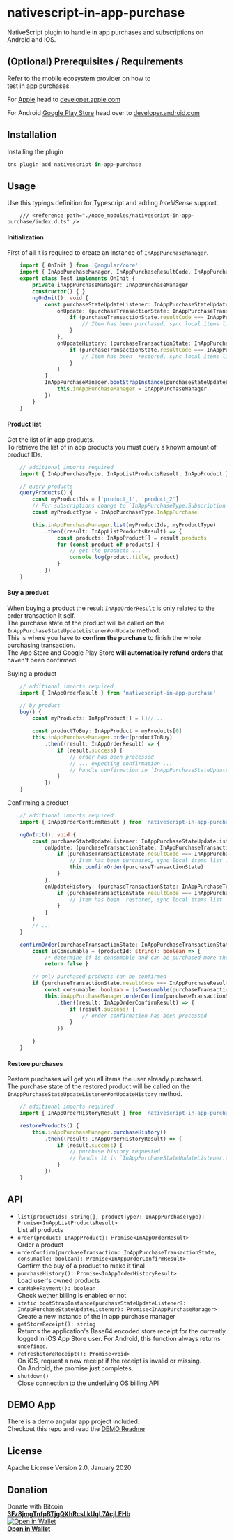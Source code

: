 # nativescript-in-app-purchase

NativeScript plugin to handle in app purchases and subscriptions on Android and iOS.

## (Optional) Prerequisites / Requirements

Refer to the mobile ecosystem provider on how to  
test in app purchases.

For [Apple](https://developer.apple.com/in-app-purchase/)
 head to [developer.apple.com](https://developer.apple.com/in-app-purchase/)

For Android [Google Play Store](https://developer.android.com/google/play/billing/billing_testing) head over to [developer.android.com](https://developer.android.com/google/play/billing/billing_testing)
## Installation

Installing the plugin

```javascript
tns plugin add nativescript-in-app-purchase
```

## Usage 

Use this typings definition for Typescript and adding _IntelliSense_ support.
```
    /// <reference path="./node_modules/nativescript-in-app-purchase/index.d.ts" />
```

#### Initialization	

First of all it is required to create an instance of `InAppPurchaseManager`.  

```typescript
    import { OnInit } from '@angular/core'
    import { InAppPurchaseManager, InAppPurchaseResultCode, InAppPurchaseStateUpdateListener, InAppPurchaseTransactionState, InAppPurchaseType } from 'nativescript-in-app-purchase'
    export class Test implements OnInit {
        private inAppPurchaseManager: InAppPurchaseManager
        constructor() { }
        ngOnInit(): void {
            const purchaseStateUpdateListener: InAppPurchaseStateUpdateListener = {
                onUpdate: (purchaseTransactionState: InAppPurchaseTransactionState): void => {
                    if (purchaseTransactionState.resultCode === InAppPurchaseResultCode.Purchased) {
                        // Item has been purchased, sync local items list ...
                    }
                },
                onUpdateHistory: (purchaseTransactionState: InAppPurchaseTransactionState): void => {
                    if (purchaseTransactionState.resultCode === InAppPurchaseResultCode.Restored) {
                        // Item has been  restored, sync local items list ...
                    }
                }
            }
            InAppPurchaseManager.bootStrapInstance(purchaseStateUpdateListener).then(inAppPurchaseManager => {
                this.inAppPurchaseManager = inAppPurchaseManager
            })
        }
    }
```

#### Product list	

Get the list of in app products.  
To retrieve the list of in app products you must query a known amount of product IDs.  

```typescript
    // additional imports required
    import { InAppPurchaseType, InAppListProductsResult, InAppProduct } from 'nativescript-in-app-purchase'

    // query products
    queryProducts() {
        const myProductIds = ['product_1', 'product_2']
        // For subscriptions change to `InAppPurchaseType.Subscription`
        const myProductType = InAppPurchaseType.InAppPurchase 

        this.inAppPurchaseManager.list(myProductIds, myProductType)
            .then((result: InAppListProductsResult) => {
                const products: InAppProduct[] = result.products
                for (const product of products) {
                    // get the products ...
                    console.log(product.title, product)
                }
            })
    }
```

#### Buy a product

When buying a product the result `InAppOrderResult` is only related to the order transaction it self.  
The purchase state of the product will be called on the `InAppPurchaseStateUpdateListener#onUpdate` method.  
This is where you have to **confirm the purchase** to finish the whole purchasing transaction.  
The App Store and Google Play Store **will automatically refund orders** that haven't been confirmed.

Buying a product   
```typescript
    // additional imports required
    import { InAppOrderResult } from 'nativescript-in-app-purchase'

    // by product
    buy() {
        const myProducts: InAppProduct[] = []//...

        const productToBuy: InAppProduct = myProducts[0]
        this.inAppPurchaseManager.order(productToBuy)
            .then((result: InAppOrderResult) => {
                if (result.success) {
                    // order has been processed
                    // ... expecting confirmation ...
                    // handle confirmation in `InAppPurchaseStateUpdateListener.onUpdate(...)`
                }
            })
    }
```

Confirming a product   
```typescript
    // additional imports required
    import { InAppOrderConfirmResult } from 'nativescript-in-app-purchase'

    ngOnInit(): void {
        const purchaseStateUpdateListener: InAppPurchaseStateUpdateListener = {
            onUpdate: (purchaseTransactionState: InAppPurchaseTransactionState): void => {
                if (purchaseTransactionState.resultCode === InAppPurchaseResultCode.Purchased) {
                    // Item has been purchased, sync local items list ...
                    this.confirmOrder(purchaseTransactionState)
                }
            },
            onUpdateHistory: (purchaseTransactionState: InAppPurchaseTransactionState): void => {
                if (purchaseTransactionState.resultCode === InAppPurchaseResultCode.Restored) {
                    // Item has been  restored, sync local items list ...
                }
            }
        }
        // ...
    }

    confirmOrder(purchaseTransactionState: InAppPurchaseTransactionState) {
        const isConsumable = (productId: string): boolean => { 
            /* determine if is consumable and can be purchased more then once */
            return false }

        // only purchased products can be confirmed
        if (purchaseTransactionState.resultCode === InAppPurchaseResultCode.Purchased) {
            const consumable: boolean = isConsumable(purchaseTransactionState.productIdentifier)
            this.inAppPurchaseManager.orderConfirm(purchaseTransactionState, consumable)
                .then((result: InAppOrderConfirmResult) => {
                    if (result.success) {
                        // order confirmation has been processed
                    }
                })

        }
    }

```

#### Restore purchases

Restore purchases will get you all items the user already purchased.   
The purchase state of the restored product will be called on the `InAppPurchaseStateUpdateListener#onUpdateHistory` method.  

```typescript
    // additional imports required
    import { InAppOrderHistoryResult } from 'nativescript-in-app-purchase'

    restoreProducts() {
        this.inAppPurchaseManager.purchaseHistory()
            .then((result: InAppOrderHistoryResult) => {
                if (result.success) {
                    // purchase history requested
                    // handle it in `InAppPurchaseStateUpdateListener.onUpdateHistory(...)`
                }
            })
    }
```

## API


- `list(productIds: string[], productType?: InAppPurchaseType): Promise<InAppListProductsResult>`  
List all products
- `order(product: InAppProduct): Promise<InAppOrderResult>`  
Order a product
- `orderConfirm(purchaseTransaction: InAppPurchaseTransactionState, consumable: boolean): Promise<InAppOrderConfirmResult>`  
Confirm the buy of a product to make it final
- `purchaseHistory(): Promise<InAppOrderHistoryResult>`  
Load user's owned products
- `canMakePayment(): boolean`  
Check wether billing is enabled or not
- `static bootStrapInstance(purchaseStateUpdateListener?: InAppPurchaseStateUpdateListener): Promise<InAppPurchaseManager>`  
Create a new instance of the in app purchase manager
- `getStoreReceipt(): string`  
Returns the application's Base64 encoded store receipt for the currently logged
in iOS App Store user. For Android, this function always returns `undefined`.
- `refreshStoreReceipt(): Promise<void>`  
On iOS, request a new receipt if the receipt is invalid or missing.  
On Android, the promise just completes.
- `shutdown()`  
Close connection to the underlying OS billing API

## DEMO App

There is a demo angular app project included.   
Checkout this repo and read the [DEMO Readme](./DEMO.md)

## License

Apache License Version 2.0, January 2020

## Donation

Donate with Bitcoin   
**[3Fz8jmgTnfpBTjgQXhRcsLkUqL7AcjLEHb](bitcoin:3Fz8jmgTnfpBTjgQXhRcsLkUqL7AcjLEHb)**  
[![Open in Wallet](https://chart.apis.google.com/chart?chs=200x200&cht=qr&chld=L&chl=bitcoin%3A3Fz8jmgTnfpBTjgQXhRcsLkUqL7AcjLEHb)](bitcoin:3Fz8jmgTnfpBTjgQXhRcsLkUqL7AcjLEHb)  
**[Open in Wallet](bitcoin:3Fz8jmgTnfpBTjgQXhRcsLkUqL7AcjLEHb)**   
